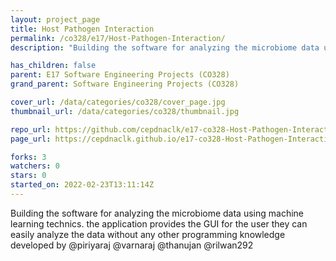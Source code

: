 ```yaml
---
layout: project_page
title: Host Pathogen Interaction
permalink: /co328/e17/Host-Pathogen-Interaction/
description: "Building the software for analyzing the microbiome data using machine learning technics. the application provides the GUI for the user they can easily analyze the data without any other programming knowledge developed by  @piriyaraj @varnaraj @thanujan @rilwan292"

has_children: false
parent: E17 Software Engineering Projects (CO328)
grand_parent: Software Engineering Projects (CO328)

cover_url: /data/categories/co328/cover_page.jpg
thumbnail_url: /data/categories/co328/thumbnail.jpg

repo_url: https://github.com/cepdnaclk/e17-co328-Host-Pathogen-Interaction
page_url: https://cepdnaclk.github.io/e17-co328-Host-Pathogen-Interaction

forks: 3
watchers: 0
stars: 0
started_on: 2022-02-23T13:11:14Z
---
```

Building the software for analyzing the microbiome data using machine learning technics. the application provides the GUI for the user they can easily analyze the data without any other programming knowledge developed by  @piriyaraj @varnaraj @thanujan @rilwan292

